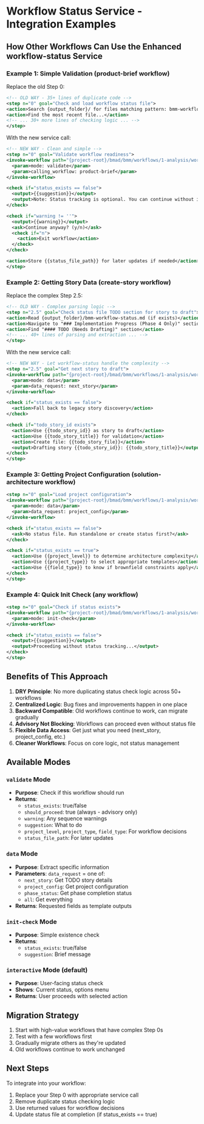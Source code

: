 # Workflow Status Service - Integration Examples

## How Other Workflows Can Use the Enhanced workflow-status Service

### Example 1: Simple Validation (product-brief workflow)

Replace the old Step 0:

```xml
<!-- OLD WAY - 35+ lines of duplicate code -->
<step n="0" goal="Check and load workflow status file">
<action>Search {output_folder}/ for files matching pattern: bmm-workflow-status.md</action>
<action>Find the most recent file...</action>
<!-- ... 30+ more lines of checking logic ... -->
</step>
```

With the new service call:

```xml
<!-- NEW WAY - Clean and simple -->
<step n="0" goal="Validate workflow readiness">
<invoke-workflow path="{project-root}/bmad/bmm/workflows/1-analysis/workflow-status">
  <param>mode: validate</param>
  <param>calling_workflow: product-brief</param>
</invoke-workflow>

<check if="status_exists == false">
  <output>{{suggestion}}</output>
  <output>Note: Status tracking is optional. You can continue without it.</output>
</check>

<check if="warning != ''">
  <output>{{warning}}</output>
  <ask>Continue anyway? (y/n)</ask>
  <check if="n">
    <action>Exit workflow</action>
  </check>
</check>

<action>Store {{status_file_path}} for later updates if needed</action>
</step>
```

### Example 2: Getting Story Data (create-story workflow)

Replace the complex Step 2.5:

```xml
<!-- OLD WAY - Complex parsing logic -->
<step n="2.5" goal="Check status file TODO section for story to draft">
<action>Read {output_folder}/bmm-workflow-status.md (if exists)</action>
<action>Navigate to "### Implementation Progress (Phase 4 Only)" section</action>
<action>Find "#### TODO (Needs Drafting)" section</action>
<!-- ... 40+ lines of parsing and extraction ... -->
</step>
```

With the new service call:

```xml
<!-- NEW WAY - Let workflow-status handle the complexity -->
<step n="2.5" goal="Get next story to draft">
<invoke-workflow path="{project-root}/bmad/bmm/workflows/1-analysis/workflow-status">
  <param>mode: data</param>
  <param>data_request: next_story</param>
</invoke-workflow>

<check if="status_exists == false">
  <action>Fall back to legacy story discovery</action>
</check>

<check if="todo_story_id exists">
  <action>Use {{todo_story_id}} as story to draft</action>
  <action>Use {{todo_story_title}} for validation</action>
  <action>Create file: {{todo_story_file}}</action>
  <output>Drafting story {{todo_story_id}}: {{todo_story_title}}</output>
</check>
</step>
```

### Example 3: Getting Project Configuration (solution-architecture workflow)

```xml
<step n="0" goal="Load project configuration">
<invoke-workflow path="{project-root}/bmad/bmm/workflows/1-analysis/workflow-status">
  <param>mode: data</param>
  <param>data_request: project_config</param>
</invoke-workflow>

<check if="status_exists == false">
  <ask>No status file. Run standalone or create status first?</ask>
</check>

<check if="status_exists == true">
  <action>Use {{project_level}} to determine architecture complexity</action>
  <action>Use {{project_type}} to select appropriate templates</action>
  <action>Use {{field_type}} to know if brownfield constraints apply</action>
</check>
</step>
```

### Example 4: Quick Init Check (any workflow)

```xml
<step n="0" goal="Check if status exists">
<invoke-workflow path="{project-root}/bmad/bmm/workflows/1-analysis/workflow-status">
  <param>mode: init-check</param>
</invoke-workflow>

<check if="status_exists == false">
  <output>{{suggestion}}</output>
  <output>Proceeding without status tracking...</output>
</check>
</step>
```

## Benefits of This Approach

1. **DRY Principle**: No more duplicating status check logic across 50+ workflows
2. **Centralized Logic**: Bug fixes and improvements happen in one place
3. **Backward Compatible**: Old workflows continue to work, can migrate gradually
4. **Advisory Not Blocking**: Workflows can proceed even without status file
5. **Flexible Data Access**: Get just what you need (next_story, project_config, etc.)
6. **Cleaner Workflows**: Focus on core logic, not status management

## Available Modes

### `validate` Mode

- **Purpose**: Check if this workflow should run
- **Returns**:
  - `status_exists`: true/false
  - `should_proceed`: true (always - advisory only)
  - `warning`: Any sequence warnings
  - `suggestion`: What to do
  - `project_level`, `project_type`, `field_type`: For workflow decisions
  - `status_file_path`: For later updates

### `data` Mode

- **Purpose**: Extract specific information
- **Parameters**: `data_request` = one of:
  - `next_story`: Get TODO story details
  - `project_config`: Get project configuration
  - `phase_status`: Get phase completion status
  - `all`: Get everything
- **Returns**: Requested fields as template outputs

### `init-check` Mode

- **Purpose**: Simple existence check
- **Returns**:
  - `status_exists`: true/false
  - `suggestion`: Brief message

### `interactive` Mode (default)

- **Purpose**: User-facing status check
- **Shows**: Current status, options menu
- **Returns**: User proceeds with selected action

## Migration Strategy

1. Start with high-value workflows that have complex Step 0s
2. Test with a few workflows first
3. Gradually migrate others as they're updated
4. Old workflows continue to work unchanged

## Next Steps

To integrate into your workflow:

1. Replace your Step 0 with appropriate service call
2. Remove duplicate status checking logic
3. Use returned values for workflow decisions
4. Update status file at completion (if status_exists == true)
